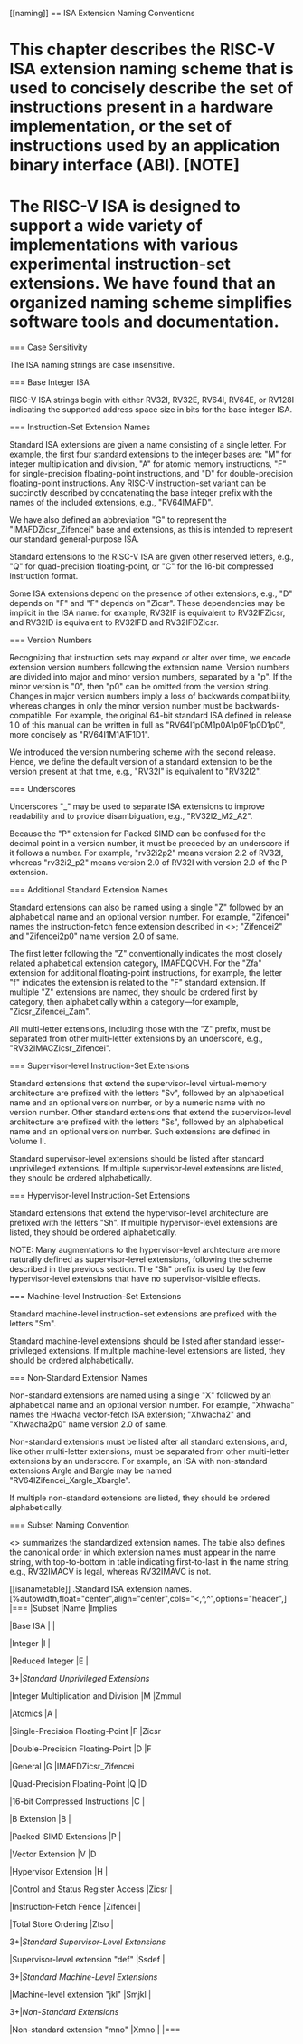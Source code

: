 [[naming]]
\== ISA Extension Naming Conventions

This chapter describes the RISC-V ISA extension naming scheme that is
used to concisely describe the set of instructions present in a hardware
implementation, or the set of instructions used by an application binary
interface (ABI).
[NOTE]
==========================================================

The RISC-V ISA is designed to support a wide variety of implementations
with various experimental instruction-set extensions. We have found that
an organized naming scheme simplifies software tools and documentation.
=======================================================================================

\=== Case Sensitivity

The ISA naming strings are case insensitive.

\=== Base Integer ISA

RISC-V ISA strings begin with either RV32I, RV32E, RV64I, RV64E, or RV128I
indicating the supported address space size in bits for the base integer
ISA.

\=== Instruction-Set Extension Names

Standard ISA extensions are given a name consisting of a single letter.
For example, the first four standard extensions to the integer bases
are: "M" for integer multiplication and division, "A" for atomic
memory instructions, "F" for single-precision floating-point
instructions, and "D" for double-precision floating-point
instructions. Any RISC-V instruction-set variant can be succinctly
described by concatenating the base integer prefix with the names of the
included extensions, e.g., "RV64IMAFD".

We have also defined an abbreviation "G" to represent the
"IMAFDZicsr_Zifencei" base and extensions, as this is intended to
represent our standard general-purpose ISA.

Standard extensions to the RISC-V ISA are given other reserved letters,
e.g., "Q" for quad-precision floating-point, or "C" for the 16-bit
compressed instruction format.

Some ISA extensions depend on the presence of other extensions, e.g.,
"D" depends on "F" and "F" depends on "Zicsr". These dependencies
may be implicit in the ISA name: for example, RV32IF is equivalent to
RV32IFZicsr, and RV32ID is equivalent to RV32IFD and RV32IFDZicsr.

\=== Version Numbers

Recognizing that instruction sets may expand or alter over time, we
encode extension version numbers following the extension name. Version
numbers are divided into major and minor version numbers, separated by a
"p". If the minor version is "0", then "p0" can be omitted from
the version string. Changes in major version numbers imply a loss of
backwards compatibility, whereas changes in only the minor version
number must be backwards-compatible. For example, the original 64-bit
standard ISA defined in release 1.0 of this manual can be written in
full as "RV64I1p0M1p0A1p0F1p0D1p0", more concisely as
"RV64I1M1A1F1D1".

We introduced the version numbering scheme with the second release.
Hence, we define the default version of a standard extension to be the
version present at that time, e.g., "RV32I" is equivalent to
"RV32I2".

\=== Underscores

Underscores "_" may be used to separate ISA extensions to improve
readability and to provide disambiguation, e.g., "RV32I2_M2_A2".

Because the "P" extension for Packed SIMD can be confused for the
decimal point in a version number, it must be preceded by an underscore
if it follows a number. For example, "rv32i2p2" means version 2.2 of
RV32I, whereas "rv32i2_p2" means version 2.0 of RV32I with version 2.0
of the P extension.

\=== Additional Standard Extension Names

Standard extensions can also be named using a single "Z" followed by
an alphabetical name and an optional version number. For example,
"Zifencei" names the instruction-fetch fence extension described in
<<zifencei>>; "Zifencei2" and
"Zifencei2p0" name version 2.0 of same.

The first letter following the "Z" conventionally indicates the most
closely related alphabetical extension category, IMAFDQCVH. For the
"Zfa" extension for additional floating-point instructions, for example, the letter "f"
indicates the extension is related to the "F" standard extension. If
multiple "Z" extensions are named, they should be ordered first by
category, then alphabetically within a category—for example,
"Zicsr_Zifencei_Zam".

All multi-letter extensions, including those with the "Z" prefix, must be
separated from other multi-letter extensions by an underscore, e.g.,
"RV32IMACZicsr_Zifencei".

\=== Supervisor-level Instruction-Set Extensions

Standard extensions that extend the supervisor-level virtual-memory
architecture are prefixed with the letters "Sv", followed by an alphabetical
name and an optional version number, or by a numeric name with no version number.
Other standard extensions that extend
the supervisor-level architecture are prefixed with the letters "Ss",
followed by an alphabetical name and an optional version number.  Such
extensions are defined in Volume II.

Standard supervisor-level extensions should be listed after standard
unprivileged extensions. If multiple supervisor-level extensions are
listed, they should be ordered alphabetically.

\=== Hypervisor-level Instruction-Set Extensions

Standard extensions that extend the hypervisor-level architecture are prefixed
with the letters "Sh".
If multiple hypervisor-level extensions are listed, they should be ordered
alphabetically.

NOTE: Many augmentations to the hypervisor-level archtecture are more
naturally defined as supervisor-level extensions, following the scheme
described in the previous section.
The "Sh" prefix is used by the few hypervisor-level extensions that have no
supervisor-visible effects.

\=== Machine-level Instruction-Set Extensions

Standard machine-level instruction-set extensions are prefixed with the
letters "Sm".

Standard machine-level extensions should be listed after standard
lesser-privileged extensions. If multiple machine-level extensions are
listed, they should be ordered alphabetically.

\=== Non-Standard Extension Names

Non-standard extensions are named using a single "X" followed by an
alphabetical name and an optional version number. For example,
"Xhwacha" names the Hwacha vector-fetch ISA extension; "Xhwacha2"
and "Xhwacha2p0" name version 2.0 of same.

Non-standard extensions must be listed after all standard extensions, and,
like other multi-letter extensions, must be separated from other multi-letter
extensions by an underscore.
For example, an ISA with non-standard extensions Argle and
Bargle may be named "RV64IZifencei_Xargle_Xbargle".

If multiple non-standard extensions are listed, they should be ordered
alphabetically.

\=== Subset Naming Convention

<<isanametable>> summarizes the standardized extension
names. The table also defines the canonical
order in which extension names must appear in the name string, with
top-to-bottom in table indicating first-to-last in the name string,
e.g., RV32IMACV is legal, whereas RV32IMAVC is not.

[[isanametable]]
.Standard ISA extension names.
[%autowidth,float="center",align="center",cols="<,^,^",options="header",]
|===
|Subset |Name |Implies

|Base ISA | |

|Integer |I |

|Reduced Integer |E |

3+|_Standard Unprivileged Extensions_

|Integer Multiplication and Division |M |Zmmul

|Atomics |A |

|Single-Precision Floating-Point |F |Zicsr

|Double-Precision Floating-Point |D |F

|General |G |IMAFDZicsr_Zifencei

|Quad-Precision Floating-Point |Q |D

|16-bit Compressed Instructions |C |

|B Extension |B |

|Packed-SIMD Extensions |P |

|Vector Extension |V |D

|Hypervisor Extension |H |

|Control and Status Register Access |Zicsr |

|Instruction-Fetch Fence |Zifencei |

|Total Store Ordering |Ztso |

3+|_Standard Supervisor-Level Extensions_

|Supervisor-level extension "def" |Ssdef |

3+|_Standard Machine-Level Extensions_

|Machine-level extension "jkl" |Smjkl |

3+|_Non-Standard Extensions_

|Non-standard extension "mno" |Xmno |
|===
